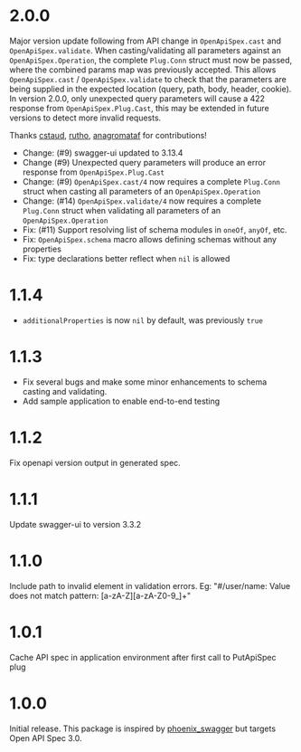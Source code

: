 # 2.0.0

Major version update following from API change in `OpenApiSpex.cast` and `OpenApiSpex.validate`.
When casting/validating all parameters against an `OpenApiSpex.Operation`, the complete `Plug.Conn` struct must now be passed, where the combined params map was previously accepted.
This allows `OpenApiSpex.cast` / `OpenApiSpex.validate` to check that the parameters are being supplied in the expected location (query, path, body, header, cookie).
In version 2.0.0, only unexpected query parameters will cause a 422 response from `OpenApiSpex.Plug.Cast`, this may be extended in future versions to detect more invalid requests.

Thanks [cstaud](https://github.com/cstaud), [rutho](https://github.com/ThomasRueckert), [anagromataf](https://github.com/anagromataf) for contributions!


 - Change: (#9) swagger-ui updated to 3.13.4
 - Change (#9) Unexpected query parameters will produce an error response from `OpenApiSpex.Plug.Cast`
 - Change: (#9) `OpenApiSpex.cast/4` now requires a complete `Plug.Conn` struct when casting all parameters of an `OpenApiSpex.Operation`
 - Change: (#14) `OpenApiSpex.validate/4` now requires a complete `Plug.Conn` struct when validating all parameters of an `OpenApiSpex.Operation`
 - Fix: (#11) Support resolving list of schema modules in `oneOf`, `anyOf`, etc.
 - Fix: `OpenApiSpex.schema` macro allows defining schemas without any properties
 - Fix: type declarations better reflect when `nil` is allowed


# 1.1.4

 - `additionalProperties` is now `nil` by default, was previously `true`

# 1.1.3

 - Fix several bugs and make some minor enhancements to schema casting and validating.
 - Add sample application to enable end-to-end testing

# 1.1.2

Fix openapi version output in generated spec.

# 1.1.1

Update swagger-ui to version 3.3.2

# 1.1.0

Include path to invalid element in validation errors.
Eg: "#/user/name: Value does not match pattern: [a-zA-Z][a-zA-Z0-9_]+"

# 1.0.1

Cache API spec in application environment after first call to PutApiSpec plug

# 1.0.0

Initial release. This package is inspired by [phoenix_swagger](https://github.com/xerions/phoenix_swagger) but targets Open API Spec 3.0.


